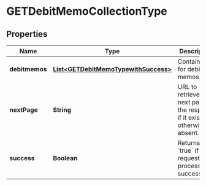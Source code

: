 

# GETDebitMemoCollectionType


## Properties

| Name | Type | Description | Notes |
|------------ | ------------- | ------------- | -------------|
|**debitmemos** | [**List&lt;GETDebitMemoTypewithSuccess&gt;**](GETDebitMemoTypewithSuccess.md) | Container for debit memos.  |  [optional] |
|**nextPage** | **String** | URL to retrieve the next page of the response if it exists; otherwise absent.  |  [optional] |
|**success** | **Boolean** | Returns &#x60;true&#x60; if the request was processed successfully. |  [optional] |



